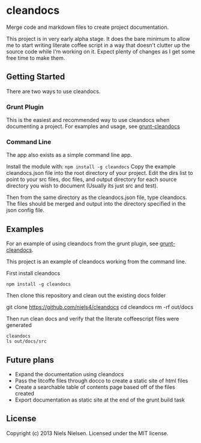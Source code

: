 # cleandocs

Merge code and markdown files to create project documentation.

This project is in very early alpha stage. It does the bare minimum to allow me to start
writing literate coffee script in a way that doesn't clutter up the source code while
I'm working on it. Expect plenty of changes as I get some free time to make them.

## Getting Started

There are two ways to use cleandocs.

### Grunt Plugin
This is the easiest and recommended way to use cleandocs when documenting a project.
For examples and usage, see [grunt-cleandocs](https://github.com/niels4/grunt-cleandocs)

### Command Line
The app also exists as a simple command line app.

Install the module with: `npm install -g cleandocs`
Copy the example cleandocs.json file into the root directory of your project.
Edit the dirs list to point to your src files, doc files, and output directory for
each source directory you wish to document (Usually its just src and test).

Then from the same directory as the cleandocs.json file, type cleandocs.
The files should be merged and output into the directory specified in the json config file.

## Examples
For an example of using cleandocs from the grunt plugin, see [grunt-cleandocs](https://github.com/niels4/grunt-cleandocs).

This project is an example of cleandocs working from the command line.

First install cleandocs
    
    npm install -g cleandocs

Then clone this repository and clean out the existing docs folder

  git clone https://github.com/niels4/cleandocs
  cd cleandocs
  rm -rf out/docs

Then run clean docs and verify that the literate coffeescript files were generated

    cleandocs
    ls out/docs/src

## Future plans

*  Expand the documentation using cleandocs
*  Pass the litcoffe files through docco to create a static site of html files
*  Create a searchable table of contents page based off of the files created
*  Export documentation as static site at the end of the grunt build task

## License
Copyright (c) 2013 Niels Nielsen. Licensed under the MIT license.
